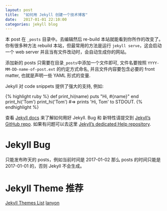 ```yaml
---
layout: post
title:  "如何用 Jekyll 创建一个技术博客"
date:   2017-01-01 22:10:00
categories: jekyll blog
---
```

本 post 在 `_posts` 目录中。去编辑然后 re-build 本站就能看到你所作的改变了。 你有很多种方法 rebuild 本站，但最常用的方法是运行 `jekyll serve`，这会启动一个 web server 并且当有文件改动时，会自动生成你的网站。

添加新的 posts 只需要在目录`_posts`中添加一个文件即可, 文件名要按照 `YYYY-MM-DD-name-of-post.ext` 的约定方式命名, 并且文件内容要包含必要的 front matter, 也就是声明一些 YAML 形式的变量.

Jekyll 对 code snippets 提供了强大的支持, 例如:

{% highlight ruby %}
def print_hi(name)
  puts "Hi, #{name}"
end
print_hi('Tom')
print_hi('Tom')
#=> prints 'Hi, Tom' to STDOUT.
{% endhighlight %}

查看 [Jekyll docs][jekyll] 来了解如何用好 Jekyll. Bug 和 新特性请提交到 [Jekyll’s GitHub repo][jekyll-gh]. 如果有问题可以去这里 [Jekyll’s dedicated Help repository][jekyll-help].

# Jekyll Bug

只能发布昨天的 posts，例如当前时间是 2017-01-02 那么 posts 的时间只能是 2017-01-01 的，否则 Jekyll 不会生成。

# Jekyll Theme 推荐

[Jekyll Themes List](http://jekyllthemes.org/)
[lanyon](https://github.com/poole/lanyon)

[jekyll]:      http://jekyllrb.com
[jekyll-gh]:   https://github.com/jekyll/jekyll
[jekyll-help]: https://github.com/jekyll/jekyll-help
